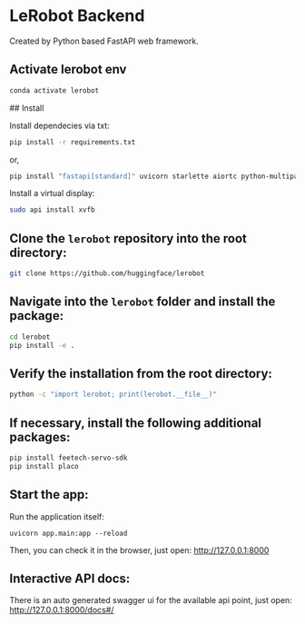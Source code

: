 # LeRobot Backend

Created by Python based FastAPI web framework.

## Activate lerobot env

```bash
conda activate lerobot
```

## Install

Install dependecies via txt:

```bash
pip install -r requirements.txt
```

or,

```bash
pip install "fastapi[standard]" uvicorn starlette aiortc python-multipart opencv-python
```

Install a virtual display:

```bash
sudo api install xvfb
```

## Clone the `lerobot` repository into the root directory:

```bash
git clone https://github.com/huggingface/lerobot
```

## Navigate into the `lerobot` folder and install the package:

```bash
cd lerobot
pip install -e .
```

## Verify the installation from the root directory:

```bash
python -c "import lerobot; print(lerobot.__file__)"
```

## If necessary, install the following additional packages:

```bash
pip install feetech-servo-sdk
pip install placo
```

## Start the app:

Run the application itself:

```
uvicorn app.main:app --reload
```

Then, you can check it in the browser, just open: http://127.0.0.1:8000

## Interactive API docs:

There is an auto generated swagger ui for the available api point, just open: http://127.0.0.1:8000/docs#/
